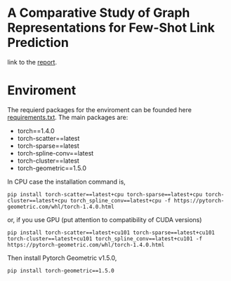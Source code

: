 # A Comparative Study of Graph Representations for Few-Shot Link Prediction

link to the [report](https://github.com/abdalgader-a/MetaLearning-for-graph-representation-with-application-to-drug-discovery/blob/master/Note.pdf).

# Enviroment

The requierd packages for the enviroment can be founded here [requirements.txt](Meta-Graph/requirements.txt). The main packages are:
* torch==1.4.0
* torch-scatter==latest
* torch-sparse==latest
* torch-spline-conv==latest
* torch-cluster==latest
* torch-geometric==1.5.0


In CPU case the installation command is,

```
pip install torch-scatter==latest+cpu torch-sparse==latest+cpu torch-cluster==latest+cpu torch_spline_conv==latest+cpu -f https://pytorch-geometric.com/whl/torch-1.4.0.html 
```
or, if you use GPU (put attention to compatibility of CUDA versions)

```
pip install torch-scatter==latest+cu101 torch-sparse==latest+cu101 torch-cluster==latest+cu101 torch_spline_conv==latest+cu101 -f https://pytorch-geometric.com/whl/torch-1.4.0.html
```
Then install Pytorch Geometric v1.5.0,
```
pip install torch-geometric==1.5.0
```
